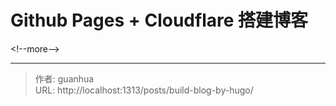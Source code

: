 # Github Pages &#43; Cloudflare 搭建博客


&lt;!--more--&gt;


---

> 作者: guanhua  
> URL: http://localhost:1313/posts/build-blog-by-hugo/  


